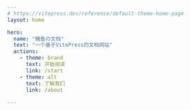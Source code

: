 ```yaml
---
# https://vitepress.dev/reference/default-theme-home-page
layout: home

hero:
  name: "鳝鱼の文档"
  text: "一个基于VitePress的文档网站"
  actions:
    - theme: brand
      text: 开始阅读
      link: /start
    - theme: alt
      text: 了解我们
      link: /about
      
---
```


